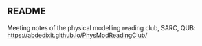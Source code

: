 ## README

Meeting notes of the physical modelling reading club, SARC, QUB:
https://abdedixit.github.io/PhysModReadingClub/